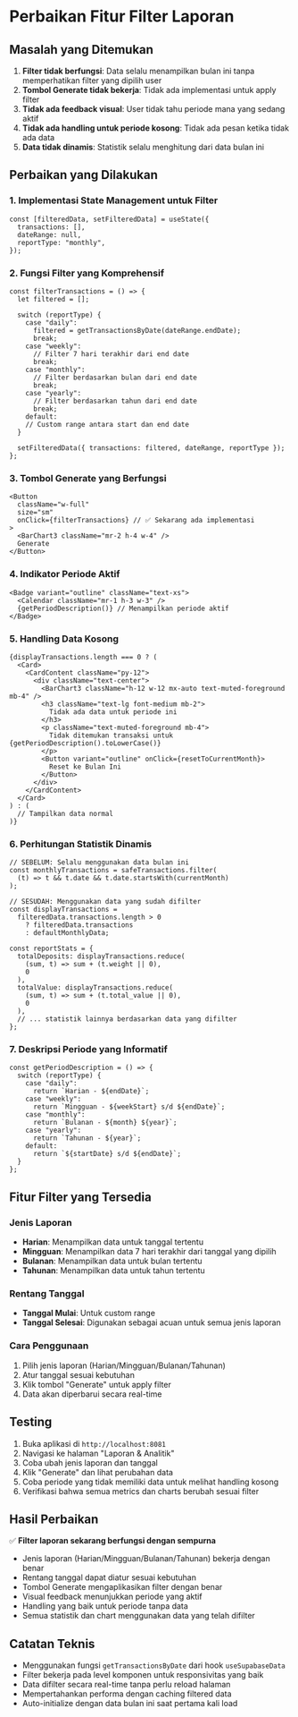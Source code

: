 # Perbaikan Fitur Filter Laporan

## Masalah yang Ditemukan

1. **Filter tidak berfungsi**: Data selalu menampilkan bulan ini tanpa memperhatikan filter yang dipilih user
2. **Tombol Generate tidak bekerja**: Tidak ada implementasi untuk apply filter
3. **Tidak ada feedback visual**: User tidak tahu periode mana yang sedang aktif
4. **Tidak ada handling untuk periode kosong**: Tidak ada pesan ketika tidak ada data
5. **Data tidak dinamis**: Statistik selalu menghitung dari data bulan ini

## Perbaikan yang Dilakukan

### 1. Implementasi State Management untuk Filter

```tsx
const [filteredData, setFilteredData] = useState({
  transactions: [],
  dateRange: null,
  reportType: "monthly",
});
```

### 2. Fungsi Filter yang Komprehensif

```tsx
const filterTransactions = () => {
  let filtered = [];

  switch (reportType) {
    case "daily":
      filtered = getTransactionsByDate(dateRange.endDate);
      break;
    case "weekly":
      // Filter 7 hari terakhir dari end date
      break;
    case "monthly":
      // Filter berdasarkan bulan dari end date
      break;
    case "yearly":
      // Filter berdasarkan tahun dari end date
      break;
    default:
    // Custom range antara start dan end date
  }

  setFilteredData({ transactions: filtered, dateRange, reportType });
};
```

### 3. Tombol Generate yang Berfungsi

```tsx
<Button
  className="w-full"
  size="sm"
  onClick={filterTransactions} // ✅ Sekarang ada implementasi
>
  <BarChart3 className="mr-2 h-4 w-4" />
  Generate
</Button>
```

### 4. Indikator Periode Aktif

```tsx
<Badge variant="outline" className="text-xs">
  <Calendar className="mr-1 h-3 w-3" />
  {getPeriodDescription()} // Menampilkan periode aktif
</Badge>
```

### 5. Handling Data Kosong

```tsx
{displayTransactions.length === 0 ? (
  <Card>
    <CardContent className="py-12">
      <div className="text-center">
        <BarChart3 className="h-12 w-12 mx-auto text-muted-foreground mb-4" />
        <h3 className="text-lg font-medium mb-2">
          Tidak ada data untuk periode ini
        </h3>
        <p className="text-muted-foreground mb-4">
          Tidak ditemukan transaksi untuk {getPeriodDescription().toLowerCase()}
        </p>
        <Button variant="outline" onClick={resetToCurrentMonth}>
          Reset ke Bulan Ini
        </Button>
      </div>
    </CardContent>
  </Card>
) : (
  // Tampilkan data normal
)}
```

### 6. Perhitungan Statistik Dinamis

```tsx
// SEBELUM: Selalu menggunakan data bulan ini
const monthlyTransactions = safeTransactions.filter(
  (t) => t && t.date && t.date.startsWith(currentMonth)
);

// SESUDAH: Menggunakan data yang sudah difilter
const displayTransactions =
  filteredData.transactions.length > 0
    ? filteredData.transactions
    : defaultMonthlyData;

const reportStats = {
  totalDeposits: displayTransactions.reduce(
    (sum, t) => sum + (t.weight || 0),
    0
  ),
  totalValue: displayTransactions.reduce(
    (sum, t) => sum + (t.total_value || 0),
    0
  ),
  // ... statistik lainnya berdasarkan data yang difilter
};
```

### 7. Deskripsi Periode yang Informatif

```tsx
const getPeriodDescription = () => {
  switch (reportType) {
    case "daily":
      return `Harian - ${endDate}`;
    case "weekly":
      return `Mingguan - ${weekStart} s/d ${endDate}`;
    case "monthly":
      return `Bulanan - ${month} ${year}`;
    case "yearly":
      return `Tahunan - ${year}`;
    default:
      return `${startDate} s/d ${endDate}`;
  }
};
```

## Fitur Filter yang Tersedia

### Jenis Laporan

- **Harian**: Menampilkan data untuk tanggal tertentu
- **Mingguan**: Menampilkan data 7 hari terakhir dari tanggal yang dipilih
- **Bulanan**: Menampilkan data untuk bulan tertentu
- **Tahunan**: Menampilkan data untuk tahun tertentu

### Rentang Tanggal

- **Tanggal Mulai**: Untuk custom range
- **Tanggal Selesai**: Digunakan sebagai acuan untuk semua jenis laporan

### Cara Penggunaan

1. Pilih jenis laporan (Harian/Mingguan/Bulanan/Tahunan)
2. Atur tanggal sesuai kebutuhan
3. Klik tombol "Generate" untuk apply filter
4. Data akan diperbarui secara real-time

## Testing

1. Buka aplikasi di `http://localhost:8081`
2. Navigasi ke halaman "Laporan & Analitik"
3. Coba ubah jenis laporan dan tanggal
4. Klik "Generate" dan lihat perubahan data
5. Coba periode yang tidak memiliki data untuk melihat handling kosong
6. Verifikasi bahwa semua metrics dan charts berubah sesuai filter

## Hasil Perbaikan

✅ **Filter laporan sekarang berfungsi dengan sempurna**

- Jenis laporan (Harian/Mingguan/Bulanan/Tahunan) bekerja dengan benar
- Rentang tanggal dapat diatur sesuai kebutuhan
- Tombol Generate mengaplikasikan filter dengan benar
- Visual feedback menunjukkan periode yang aktif
- Handling yang baik untuk periode tanpa data
- Semua statistik dan chart menggunakan data yang telah difilter

## Catatan Teknis

- Menggunakan fungsi `getTransactionsByDate` dari hook `useSupabaseData`
- Filter bekerja pada level komponen untuk responsivitas yang baik
- Data difilter secara real-time tanpa perlu reload halaman
- Mempertahankan performa dengan caching filtered data
- Auto-initialize dengan data bulan ini saat pertama kali load
